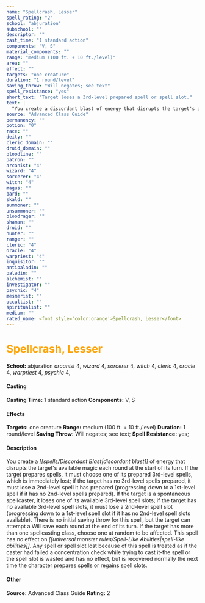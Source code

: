 ```yaml
---
name: "Spellcrash, Lesser"
spell_rating: "2"
school: "abjuration"
subschool: ""
descriptor: ""
cast_time: "1 standard action"
components: "V, S"
material_components: ""
range: "medium (100 ft. + 10 ft./level)"
area: ""
effect: ""
targets: "one creature"
duration: "1 round/level"
saving_throw: "Will negates; see text"
spell_resistance: "yes"
short_text: "Target loses a 3rd-level prepared spell or spell slot."
text: |
  "You create a discordant blast of energy that disrupts the target's available magic each round at the start of its turn. If the target prepares spells, it must choose one of its prepared 3rd-level spells, which is immediately lost; if the target has no 3rd-level spells prepared, it must lose a 2nd-level spell it has prepared (progressing down to a 1st-level spell if it has no 2nd-level spells prepared). If the target is a spontaneous spellcaster, it loses one of its available 3rd-level spell slots; if the target has no available 3rd-level spell slots, it must lose a 2nd-level spell slot (progressing down to a 1st-level spell slot if it has no 2nd-level spell slots available). There is no initial saving throw for this spell, but the target can attempt a Will save each round at the end of its turn. If the target has more than one spellcasting class, choose one at random to be affected. This spell has no effect on spell-like abilities. Any spell or spell slot lost because of this spell is treated as if the caster had failed a concentration check while trying to cast it-the spell or the spell slot is wasted and has no effect, but is recovered normally the next time the character prepares spells or regains spell slots."
source: "Advanced Class Guide"
permanency: ""
potion: "0"
race: ""
deity: ""
cleric_domain: ""
druid_domain: ""
bloodline: ""
patron: ""
arcanist: "4"
wizard: "4"
sorcerer: "4"
witch: "4"
magus: ""
bard: ""
skald: ""
summoner: ""
unsummoner: ""
bloodrager: ""
shaman: ""
druid: ""
hunter: ""
ranger: ""
cleric: "4"
oracle: "4"
warpriest: "4"
inquisitor: ""
antipaladin: ""
paladin: ""
alchemist: ""
investigator: ""
psychic: "4"
mesmerist: ""
occultist: ""
spiritualist: ""
medium: ""
rated_name: <font style='color:orange'>Spellcrash, Lesser</font>
---
```


# <font style='color:orange'>Spellcrash, Lesser</font> 
**School:** abjuration 
_arcanist_ 4, _wizard_ 4, _sorcerer_ 4, _witch_ 4, _cleric_ 4, _oracle_ 4, _warpriest_ 4, _psychic_ 4, 
#### Casting
**Casting Time:** 1 standard action
 **Components:** V, S 
 #### Effects
**Targets:** one creature
**Range:** medium (100 ft. + 10 ft./level)
**Duration:** 1 round/level
**Saving Throw:** Will negates; see text; **Spell Resistance:** yes; 
 #### Description
You create a _[[spells/Discordant Blast|discordant blast]]_ of energy that disrupts the target's available magic each round at the start of its turn. If the target prepares spells, it must choose one of its prepared 3rd-level spells, which is immediately lost; if the target has no 3rd-level spells prepared, it must lose a 2nd-level spell it has prepared (progressing down to a 1st-level spell if it has no 2nd-level spells prepared). If the target is a spontaneous spellcaster, it loses one of its available 3rd-level spell slots; if the target has no available 3rd-level spell slots, it must lose a 2nd-level spell slot (progressing down to a 1st-level spell slot if it has no 2nd-level spell slots available). There is no initial saving throw for this spell, but the target can attempt a Will save each round at the end of its turn. If the target has more than one spellcasting class, choose one at random to be affected. This spell has no effect on _[[universal monster rules/Spell-Like Abilities|spell-like abilities]]_. Any spell or spell slot lost because of this spell is treated as if the caster had failed a concentration check while trying to cast it-the spell or the spell slot is wasted and has no effect, but is recovered normally the next time the character prepares spells or regains spell slots.

 #### Other
**Source:** Advanced Class Guide
**Rating:** 2
